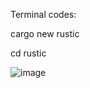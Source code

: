 Terminal codes:

cargo new rustic

cd rustic

![image](https://github.com/user-attachments/assets/fffa21c5-3324-48eb-8947-28e9b6238c1c)
